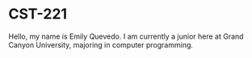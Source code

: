 # CST-221
Hello, my name is Emily Quevedo. I am currently a junior here at Grand Canyon University, majoring in computer programming.

